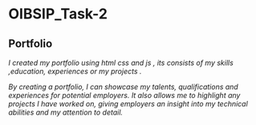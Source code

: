 # OIBSIP_Task-2
## **Portfolio**

*I created my portfolio using html css and js , its consists of my skills ,education, experiences or my projects .*

*By creating a portfolio, I can showcase my talents, qualifications and experiences for potential employers. It also allows me to highlight any projects I have worked on, giving employers an insight into my technical abilities and my attention to detail.*
